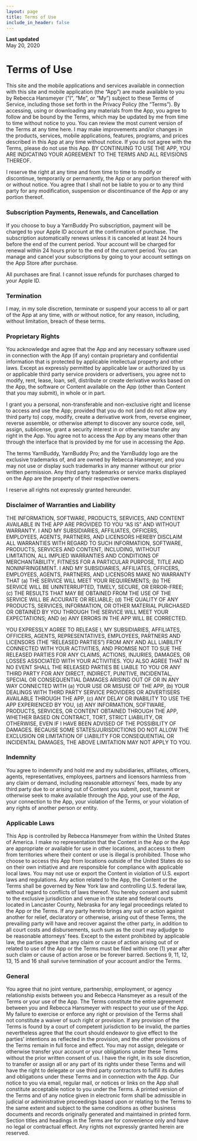 ```yaml
---
layout: page
title: Terms of Use
include_in_header: false
---
```


**Last updated**  
May 20, 2020

# Terms of Use

This site and the mobile applications and services available in connection with this site and mobile application (the “App”) are made available to you by Rebecca Hansmeyer ("I”, “Me”, or “My”) subject to these Terms of Service, including those set forth in the Privacy Policy (the “Terms”). By accessing, using or downloading any materials from the App, you agree to follow and be bound by the Terms, which may be updated by me from time to time without notice to you. You can review the most current version of the Terms at any time here. I may make improvements and/or changes in the products, services, mobile applications, features, programs, and prices described in this App at any time without notice. If you do not agree with the Terms, please do not use this App. BY CONTINUING TO USE THE APP, YOU ARE INDICATING YOUR AGREEMENT TO THE TERMS AND ALL REVISIONS THEREOF.

I reserve the right at any time and from time to time to modify or discontinue, temporarily or permanently, the App or any portion thereof with or without notice. You agree that I shall not be liable to you or to any third party for any modification, suspension or discontinuance of the App or any portion thereof.

### Subscription Payments, Renewals, and Cancellation

If you choose to buy a YarnBuddy Pro subscription, payment will be charged to your Apple ID account at the confirmation of purchase. The subscription automatically renews unless it is canceled at least 24 hours before the end of the current period. Your account will be charged for renewal within 24 hours prior to the end of the current period. You can manage and cancel your subscriptions by going to your account settings on the App Store after purchase.

All purchases are final. I cannot issue refunds for purchases charged to your Apple ID.

### Termination

I may, in my sole discretion, terminate or suspend your access to all or part of the App at any time, with or without notice, for any reason, including, without limitation, breach of these terms.

### Proprietary Rights

You acknowledge and agree that the App and any necessary software used in connection with the App (if any) contain proprietary and confidential information that is protected by applicable intellectual property and other laws. Except as expressly permitted by applicable law or authorized by us or applicable third party service providers or advertisers, you agree not to modify, rent, lease, loan, sell, distribute or create derivative works based on the App, the software or Content available on the App (other than Content that you may submit), in whole or in part.

I grant you a personal, non-transferable and non-exclusive right and license to access and use the App; provided that you do not (and do not allow any third party to) copy, modify, create a derivative work from, reverse engineer, reverse assemble, or otherwise attempt to discover any source code, sell, assign, sublicense, grant a security interest in or otherwise transfer any right in the App. You agree not to access the App by any means other than through the interface that is provided by me for use in accessing the App.

The terms YarnBuddy, YarnBuddy Pro; and the YarnBuddy logo are the exclusive trademarks of, and are owned by Rebecca Hansmeyer, and you may not use or display such trademarks in any manner without our prior written permission. Any third party trademarks or service marks displayed on the App are the property of their respective owners.

I reserve all rights not expressly granted hereunder.

### Disclaimer of Warranties and Liability

THE INFORMATION, SOFTWARE, PRODUCTS, SERVICES, AND CONTENT AVAILABLE IN THE APP ARE PROVIDED TO YOU “AS IS” AND WITHOUT WARRANTY. I AND MY SUBSIDIARIES, AFFILIATES, OFFICERS, EMPLOYEES, AGENTS, PARTNERS, AND LICENSORS HEREBY DISCLAIM ALL WARRANTIES WITH REGARD TO SUCH INFORMATION, SOFTWARE, PRODUCTS, SERVICES AND CONTENT, INCLUDING, WITHOUT LIMITATION, ALL IMPLIED WARRANTIES AND CONDITIONS OF MERCHANTABILITY, FITNESS FOR A PARTICULAR PURPOSE, TITLE AND NONINFRINGEMENT. I AND MY SUBSIDIARIES, AFFILIATES, OFFICERS, EMPLOYEES, AGENTS, PARTNERS, AND LICENSORS MAKE NO WARRANTY THAT (a) THE SERVICE WILL MEET YOUR REQUIREMENTS; (b) THE SERVICE WILL BE UNINTERRUPTED, TIMELY, SECURE, OR ERROR-FREE; (c) THE RESULTS THAT MAY BE OBTAINED FROM THE USE OF THE SERVICE WILL BE ACCURATE OR RELIABLE; (d) THE QUALITY OF ANY PRODUCTS, SERVICES, INFORMATION, OR OTHER MATERIAL PURCHASED OR OBTAINED BY YOU THROUGH THE SERVICE WILL MEET YOUR EXPECTATIONS; AND (e) ANY ERRORS IN THE APP WILL BE CORRECTED.

YOU EXPRESSLY AGREE TO RELEASE I, MY SUBSIDIARIES, AFFILIATES, OFFICERS, AGENTS, REPRESENTATIVES, EMPLOYEES, PARTNERS AND LICENSORS (THE “RELEASED PARTIES”) FROM ANY AND ALL LIABILITY CONNECTED WITH YOUR ACTIVITIES, AND PROMISE NOT TO SUE THE RELEASED PARTIES FOR ANY CLAIMS, ACTIONS, INJURIES, DAMAGES, OR LOSSES ASSOCIATED WITH YOUR ACTIVITIES. YOU ALSO AGREE THAT IN NO EVENT SHALL THE RELEASED PARTIES BE LIABLE TO YOU OR ANY THIRD PARTY FOR ANY DIRECT, INDIRECT, PUNITIVE, INCIDENTAL, SPECIAL OR CONSEQUENTIAL DAMAGES ARISING OUT OF OR IN ANY WAY CONNECTED WITH (a) YOUR USE OR MISUSE OF THE APP, (b) YOUR DEALINGS WITH THIRD PARTY SERVICE PROVIDERS OR ADVERTISERS AVAILABLE THROUGH THE APP, (c) ANY DELAY OR INABILITY TO USE THE APP EXPERIENCED BY YOU, (d) ANY INFORMATION, SOFTWARE, PRODUCTS, SERVICES, OR CONTENT OBTAINED THROUGH THE APP, WHETHER BASED ON CONTRACT, TORT, STRICT LIABILITY, OR OTHERWISE, EVEN IF I HAVE BEEN ADVISED OF THE POSSIBILITY OF DAMAGES. BECAUSE SOME STATES/JURISDICTIONS DO NOT ALLOW THE EXCLUSION OR LIMITATION OF LIABILITY FOR CONSEQUENTIAL OR INCIDENTAL DAMAGES, THE ABOVE LIMITATION MAY NOT APPLY TO YOU.

### Indemnity

You agree to indemnify and hold me and my subsidiaries, affiliates, officers, agents, representatives, employees, partners and licensors harmless from any claim or demand, including reasonable attorneys’ fees, made by any third party due to or arising out of Content you submit, post, transmit or otherwise seek to make available through the App, your use of the App, your connection to the App, your violation of the Terms, or your violation of any rights of another person or entity.

### Applicable Laws

This App is controlled by Rebecca Hansmeyer from within the United States of America. I make no representation that the Content in the App or the App are appropriate or available for use in other locations, and access to them from territories where their content or use is illegal is prohibited. Those who choose to access this App from locations outside of the United States do so on their own initiative and are responsible for compliance with applicable local laws. You may not use or export the Content in violation of U.S. export laws and regulations. Any action related to the App, the Content or the Terms shall be governed by New York law and controlling U.S. federal law, without regard to conflicts of laws thereof. You hereby consent and submit to the exclusive jurisdiction and venue in the state and federal courts located in Lancaster County, Nebraska for any legal proceedings related to the App or the Terms. If any party hereto brings any suit or action against another for relief, declaratory or otherwise, arising out of these Terms, the prevailing party will have and recover against the other party, in addition to all court costs and disbursements, such sum as the court may adjudge to be reasonable attorneys’ fees. Except to the extent prohibited by applicable law, the parties agree that any claim or cause of action arising out of or related to use of the App or the Terms must be filed within one (1) year after such claim or cause of action arose or be forever barred. Sections 9, 11, 12, 13, 15 and 16 shall survive termination of your account and/or the Terms.

### General

You agree that no joint venture, partnership, employment, or agency relationship exists between you and Rebecca Hansmeyer as a result of the Terms or your use of the App. The Terms constitute the entire agreement between you and Rebecca Hansmeyer with respect to your use of the App. My failure to exercise or enforce any right or provision of the Terms shall not constitute a waiver of such right or provision. If any provision of the Terms is found by a court of competent jurisdiction to be invalid, the parties nevertheless agree that the court should endeavor to give effect to the parties’ intentions as reflected in the provision, and the other provisions of the Terms remain in full force and effect. You may not assign, delegate or otherwise transfer your account or your obligations under these Terms without the prior written consent of us. I have the right, in its sole discretion, to transfer or assign all or any part of its rights under these Terms and will have the right to delegate or use third party contractors to fulfill its duties and obligations under these Terms and in connection with the App. Our notice to you via email, regular mail, or notices or links on the App shall constitute acceptable notice to you under the Terms. A printed version of the Terms and of any notice given in electronic form shall be admissible in judicial or administrative proceedings based upon or relating to the Terms to the same extent and subject to the same conditions as other business documents and records originally generated and maintained in printed form. Section titles and headings in the Terms are for convenience only and have no legal or contractual effect. Any rights not expressly granted herein are reserved.
